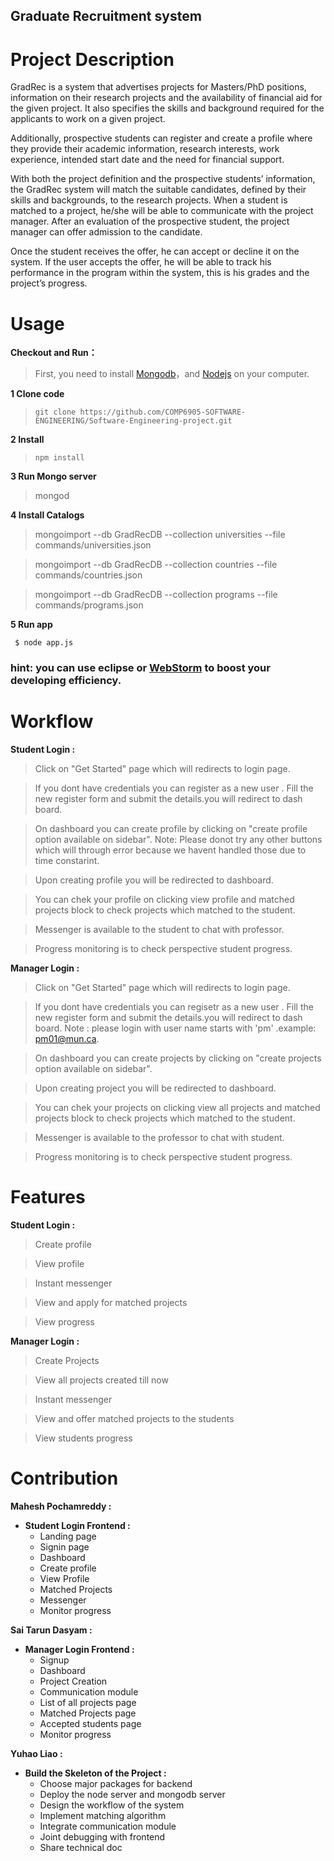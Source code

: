 Graduate Recruitment system
---

# Project Description
GradRec is a system that advertises projects for Masters/PhD positions, information on their research projects and the availability of financial aid for the given project. It also specifies the skills and background required for the applicants to work on a given project.

Additionally, prospective students can register and create a profile where they provide their academic information, research interests, work experience, intended start date and the need for financial support.

With both the project definition and the prospective students’ information, the GradRec system will match the suitable candidates, defined by their skills and backgrounds, to the research projects. When a student is matched to a project, he/she will be able to communicate with the project manager. After an evaluation of the prospective student, the project manager can offer admission to the candidate. 

Once the student receives the offer, he can accept or decline it on the system. If the user accepts the offer, he will be able to track his performance in the program within the system, this is his grades and the project’s progress.

#  Usage

 **Checkout and Run：**

   > First, you need to install [Mongodb](http://www.mongodb.org/)，and [Nodejs](http://nodejs.org/ "Nodejs") on your computer.

 **1 Clone code**

  >  `git clone https://github.com/COMP6905-SOFTWARE-ENGINEERING/Software-Engineering-project.git`


 **2 Install**

 >  `npm install`



**3 Run Mongo server**

 >   mongod

 **4 Install Catalogs**

>   mongoimport --db GradRecDB --collection universities --file commands/universities.json

>   mongoimport --db GradRecDB --collection countries --file commands/countries.json

>   mongoimport --db GradRecDB --collection programs --file commands/programs.json

 **5 Run app**

```
 $ node app.js
 ```


### hint: you can use eclipse or [WebStorm](https://www.jetbrains.com/webstorm/) to boost your developing efficiency.



#  Workflow 

 **Student Login :**

  >  Click on "Get Started" page which will redirects to login page. 
  
  >  If you dont have credentials you can register as a new user . Fill the new register form and submit the details.you will redirect      to dash board.
  
  >  On dashboard you can create profile by clicking on "create profile option available on sidebar". Note: Please donot try any other      buttons which will through error because we havent handled those due to time constarint.
  
  >  Upon creating profile you will be redirected to dashboard. 
  
  >  You can chek your profile on clicking view profile and matched projects block to check projects which matched to the student.
   
  >  Messenger is available to the student to chat with professor.
  
  >  Progress monitoring is to check perspective student progress.

 **Manager Login :**
 
  >  Click on "Get Started" page which will redirects to login page. 
  
  >  If you dont have credentials you can regisetr as a new user . Fill the new register form and submit the details.you will redirect      to dash board. Note : please login with user name starts with 'pm' .example: pm01@mun.ca.
  
  >  On dashboard you can create projects by clicking on "create projects option available on sidebar". 
  
  >  Upon creating project you will be redirected to dashboard. 
  
  >  You can chek your projects on clicking view all projects and matched projects block to check projects which matched to the        student.
   
  >  Messenger is available to the professor to chat with student.
  
  >  Progress monitoring is to check perspective student progress.
  
 #  Features 
  
  **Student Login :**
    
   >  Create profile 
   
   >  View profile
   
   >  Instant messenger
   
   >  View and apply for matched projects
   
   >   View progress
   
   **Manager Login :**
      
   >  Create Projects 
   
   >  View all projects created till now
   
   >  Instant messenger
   
   >  View and offer matched projects to the students
   
   >   View students progress
   
#  Contribution 

 **Mahesh Pochamreddy :**
 
   * **Student Login Frontend :**
     * Landing page
     * Signin page
     * Dashboard
     * Create profile
     * View Profile
     * Matched Projects
     * Messenger
     * Monitor progress
     
 **Sai Tarun Dasyam :**
 
   * **Manager Login Frontend :**
     * Signup 
     * Dashboard 
     * Project Creation 
     * Communication module 
     * List of all projects page
     * Matched Projects page
     * Accepted students page
     * Monitor progress

 **Yuhao Liao :**
 
   * **Build the Skeleton of the Project :**
     * Choose major packages for backend 
     * Deploy the node server and mongodb server
     * Design the workflow of the system
     * Implement matching algorithm
     * Integrate communication module
     * Joint debugging with frontend
     * Share technical doc
